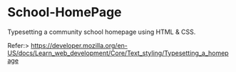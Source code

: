 # School-HomePage
Typesetting a community school homepage using HTML & CSS.  

Refer:> https://developer.mozilla.org/en-US/docs/Learn_web_development/Core/Text_styling/Typesetting_a_homepage
